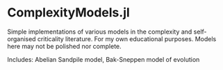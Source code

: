 # ComplexityModels.jl
Simple implementations of various models in the complexity and self-organised criticality literature. For my own educational purposes. Models here may not be polished nor complete. 

Includes:
  Abelian Sandpile model,
  Bak-Sneppen model of evolution
